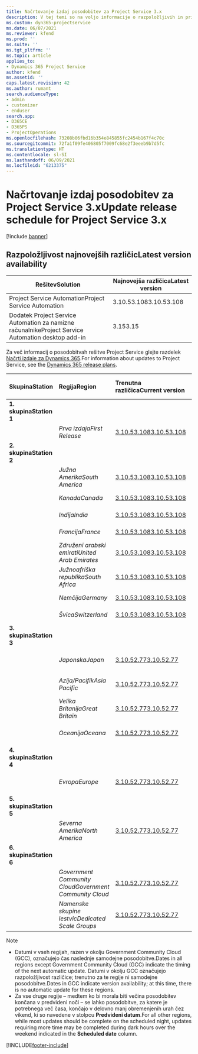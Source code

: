 ```yaml
---
title: Načrtovanje izdaj posodobitev za Project Service 3.x
description: V tej temi so na voljo informacije o razpoložljivih in prihodnjih izdajah rešitve Dynamics 365 Project Service Automation.
ms.custom: dyn365-projectservice
ms.date: 06/07/2021
ms.reviewer: kfend
ms.prod: ''
ms.suite: ''
ms.tgt_pltfrm: ''
ms.topic: article
applies_to:
- Dynamics 365 Project Service
author: kfend
ms.assetid: ''
caps.latest.revision: 42
ms.author: rumant
search.audienceType:
- admin
- customizer
- enduser
search.app:
- D365CE
- D365PS
- ProjectOperations
ms.openlocfilehash: 73208b06fbd16b354e845855fc2454b167f4c70c
ms.sourcegitcommit: 72fa1f09fe406805f7009fc68e2f3eeeb9b7d5fc
ms.translationtype: HT
ms.contentlocale: sl-SI
ms.lasthandoff: 06/09/2021
ms.locfileid: "6213375"
---
```

# <a name="update-release-schedule-for-project-service-3x"></a><span data-ttu-id="d9a73-103">Načrtovanje izdaj posodobitev za Project Service 3.x</span><span class="sxs-lookup"><span data-stu-id="d9a73-103">Update release schedule for Project Service 3.x</span></span>

[!include [banner](../includes/psa-now-project-operations.md)]

## <a name="latest-version-availability"></a><span data-ttu-id="d9a73-104">Razpoložljivost najnovejših različic</span><span class="sxs-lookup"><span data-stu-id="d9a73-104">Latest version availability</span></span>

| <span data-ttu-id="d9a73-105">Rešitev</span><span class="sxs-lookup"><span data-stu-id="d9a73-105">Solution</span></span>  | <span data-ttu-id="d9a73-106">Najnovejša različica</span><span class="sxs-lookup"><span data-stu-id="d9a73-106">Latest version</span></span> |
|-------|----|
| <span data-ttu-id="d9a73-107">Project Service Automation</span><span class="sxs-lookup"><span data-stu-id="d9a73-107">Project Service Automation</span></span>    | <span data-ttu-id="d9a73-108">3.10.53.108</span><span class="sxs-lookup"><span data-stu-id="d9a73-108">3.10.53.108</span></span> |
| <span data-ttu-id="d9a73-109">Dodatek Project Service Automation za namizne računalnike</span><span class="sxs-lookup"><span data-stu-id="d9a73-109">Project Service Automation desktop add-in</span></span>                | <span data-ttu-id="d9a73-110">3.15</span><span class="sxs-lookup"><span data-stu-id="d9a73-110">3.15</span></span>          |

<span data-ttu-id="d9a73-111">Za več informacij o posodobitvah rešitve Project Service glejte razdelek [Načrti izdaje za Dynamics 365](/dynamics365/release-plans/).</span><span class="sxs-lookup"><span data-stu-id="d9a73-111">For information about updates to Project Service, see the [Dynamics 365 release plans](/dynamics365/release-plans/).</span></span> 

| <span data-ttu-id="d9a73-112">Skupina</span><span class="sxs-lookup"><span data-stu-id="d9a73-112">Station</span></span>  | <span data-ttu-id="d9a73-113">Regija</span><span class="sxs-lookup"><span data-stu-id="d9a73-113">Region</span></span> | <span data-ttu-id="d9a73-114">Trenutna različica</span><span class="sxs-lookup"><span data-stu-id="d9a73-114">Current version</span></span> | <span data-ttu-id="d9a73-115">Naslednja različica</span><span class="sxs-lookup"><span data-stu-id="d9a73-115">Next version</span></span> |  <span data-ttu-id="d9a73-116">Načrtovan datum</span><span class="sxs-lookup"><span data-stu-id="d9a73-116">Scheduled date</span></span>
| :---   | :---   | :---   | :---   |:---   |         
|<span data-ttu-id="d9a73-117"><strong>1. skupina</strong></span><span class="sxs-lookup"><span data-stu-id="d9a73-117"><strong>Station 1</strong></span></span> | |  |  | |
| | <span data-ttu-id="d9a73-118"><i>Prva izdaja</i></span><span class="sxs-lookup"><span data-stu-id="d9a73-118"><i>First Release</i></span></span> | [<span data-ttu-id="d9a73-119">3.10.53.108</span><span class="sxs-lookup"><span data-stu-id="d9a73-119">3.10.53.108</span></span>](whats-new-ur-32.md) | <span data-ttu-id="d9a73-120">Še ni določeno</span><span class="sxs-lookup"><span data-stu-id="d9a73-120">TBD</span></span> | <span data-ttu-id="d9a73-121">02. julij 2021</span><span class="sxs-lookup"><span data-stu-id="d9a73-121">July 02, 2021</span></span>
|<span data-ttu-id="d9a73-122"><strong>2. skupina</strong></span><span class="sxs-lookup"><span data-stu-id="d9a73-122"><strong>Station 2</strong></span></span> | |  |  | |
| | <span data-ttu-id="d9a73-123"><i>Južna Amerika</i></span><span class="sxs-lookup"><span data-stu-id="d9a73-123"><i>South America</i></span></span> | [<span data-ttu-id="d9a73-124">3.10.53.108</span><span class="sxs-lookup"><span data-stu-id="d9a73-124">3.10.53.108</span></span>](whats-new-ur-32.md) | <span data-ttu-id="d9a73-125">Še ni določeno</span><span class="sxs-lookup"><span data-stu-id="d9a73-125">TBD</span></span> | <span data-ttu-id="d9a73-126">09. julij 2021</span><span class="sxs-lookup"><span data-stu-id="d9a73-126">July 09, 2021</span></span>
| | <span data-ttu-id="d9a73-127"><i>Kanada</i></span><span class="sxs-lookup"><span data-stu-id="d9a73-127"><i>Canada</i></span></span> | [<span data-ttu-id="d9a73-128">3.10.53.108</span><span class="sxs-lookup"><span data-stu-id="d9a73-128">3.10.53.108</span></span>](whats-new-ur-32.md) | <span data-ttu-id="d9a73-129">Še ni določeno</span><span class="sxs-lookup"><span data-stu-id="d9a73-129">TBD</span></span> | <span data-ttu-id="d9a73-130">09. julij 2021</span><span class="sxs-lookup"><span data-stu-id="d9a73-130">July 09, 2021</span></span>
| | <span data-ttu-id="d9a73-131"><i>Indija</i></span><span class="sxs-lookup"><span data-stu-id="d9a73-131"><i>India</i></span></span> | [<span data-ttu-id="d9a73-132">3.10.53.108</span><span class="sxs-lookup"><span data-stu-id="d9a73-132">3.10.53.108</span></span>](whats-new-ur-32.md) | <span data-ttu-id="d9a73-133">Še ni določeno</span><span class="sxs-lookup"><span data-stu-id="d9a73-133">TBD</span></span> | <span data-ttu-id="d9a73-134">09. julij 2021</span><span class="sxs-lookup"><span data-stu-id="d9a73-134">July 09, 2021</span></span>
| | <span data-ttu-id="d9a73-135"><i>Francija</i></span><span class="sxs-lookup"><span data-stu-id="d9a73-135"><i>France</i></span></span> | [<span data-ttu-id="d9a73-136">3.10.53.108</span><span class="sxs-lookup"><span data-stu-id="d9a73-136">3.10.53.108</span></span>](whats-new-ur-32.md) | <span data-ttu-id="d9a73-137">Še ni določeno</span><span class="sxs-lookup"><span data-stu-id="d9a73-137">TBD</span></span> | <span data-ttu-id="d9a73-138">09. julij 2021</span><span class="sxs-lookup"><span data-stu-id="d9a73-138">July 09, 2021</span></span>
| | <span data-ttu-id="d9a73-139"><i>Združeni arabski emirati</i></span><span class="sxs-lookup"><span data-stu-id="d9a73-139"><i>United Arab Emirates</i></span></span> | [<span data-ttu-id="d9a73-140">3.10.53.108</span><span class="sxs-lookup"><span data-stu-id="d9a73-140">3.10.53.108</span></span>](whats-new-ur-32.md) | <span data-ttu-id="d9a73-141">Še ni določeno</span><span class="sxs-lookup"><span data-stu-id="d9a73-141">TBD</span></span> | <span data-ttu-id="d9a73-142">09. julij 2021</span><span class="sxs-lookup"><span data-stu-id="d9a73-142">July 09, 2021</span></span>
| | <span data-ttu-id="d9a73-143"><i>Južnoafriška republika</i></span><span class="sxs-lookup"><span data-stu-id="d9a73-143"><i>South Africa</i></span></span> | [<span data-ttu-id="d9a73-144">3.10.53.108</span><span class="sxs-lookup"><span data-stu-id="d9a73-144">3.10.53.108</span></span>](whats-new-ur-32.md) | <span data-ttu-id="d9a73-145">Še ni določeno</span><span class="sxs-lookup"><span data-stu-id="d9a73-145">TBD</span></span> | <span data-ttu-id="d9a73-146">09. julij 2021</span><span class="sxs-lookup"><span data-stu-id="d9a73-146">July 09, 2021</span></span>
| | <span data-ttu-id="d9a73-147"><i>Nemčija</i></span><span class="sxs-lookup"><span data-stu-id="d9a73-147"><i>Germany</i></span></span> | [<span data-ttu-id="d9a73-148">3.10.53.108</span><span class="sxs-lookup"><span data-stu-id="d9a73-148">3.10.53.108</span></span>](whats-new-ur-32.md) | <span data-ttu-id="d9a73-149">Še ni določeno</span><span class="sxs-lookup"><span data-stu-id="d9a73-149">TBD</span></span> | <span data-ttu-id="d9a73-150">09. julij 2021</span><span class="sxs-lookup"><span data-stu-id="d9a73-150">July 09, 2021</span></span>
| | <span data-ttu-id="d9a73-151"><i>Švica</i></span><span class="sxs-lookup"><span data-stu-id="d9a73-151"><i>Switzerland</i></span></span> | [<span data-ttu-id="d9a73-152">3.10.53.108</span><span class="sxs-lookup"><span data-stu-id="d9a73-152">3.10.53.108</span></span>](whats-new-ur-32.md) | <span data-ttu-id="d9a73-153">Še ni določeno</span><span class="sxs-lookup"><span data-stu-id="d9a73-153">TBD</span></span> | <span data-ttu-id="d9a73-154">09. julij 2021</span><span class="sxs-lookup"><span data-stu-id="d9a73-154">July 09, 2021</span></span>
|<span data-ttu-id="d9a73-155"><strong>3. skupina</strong></span><span class="sxs-lookup"><span data-stu-id="d9a73-155"><strong>Station 3</strong></span></span> | |  |  | |
| | <span data-ttu-id="d9a73-156"><i>Japonska</i></span><span class="sxs-lookup"><span data-stu-id="d9a73-156"><i>Japan</i></span></span> | [<span data-ttu-id="d9a73-157">3.10.52.77</span><span class="sxs-lookup"><span data-stu-id="d9a73-157">3.10.52.77</span></span>](whats-new-ur-31.md) | [<span data-ttu-id="d9a73-158">3.10.53.108</span><span class="sxs-lookup"><span data-stu-id="d9a73-158">3.10.53.108</span></span>](whats-new-ur-32.md) | <span data-ttu-id="d9a73-159">11. junij 2021</span><span class="sxs-lookup"><span data-stu-id="d9a73-159">June 11, 2021</span></span>
| | <span data-ttu-id="d9a73-160"><i>Azija/Pacifik</i></span><span class="sxs-lookup"><span data-stu-id="d9a73-160"><i>Asia Pacific</i></span></span> | [<span data-ttu-id="d9a73-161">3.10.52.77</span><span class="sxs-lookup"><span data-stu-id="d9a73-161">3.10.52.77</span></span>](whats-new-ur-31.md) | [<span data-ttu-id="d9a73-162">3.10.53.108</span><span class="sxs-lookup"><span data-stu-id="d9a73-162">3.10.53.108</span></span>](whats-new-ur-32.md) | <span data-ttu-id="d9a73-163">11. junij 2021</span><span class="sxs-lookup"><span data-stu-id="d9a73-163">June 11, 2021</span></span>
| | <span data-ttu-id="d9a73-164"><i>Velika Britanija</i></span><span class="sxs-lookup"><span data-stu-id="d9a73-164"><i>Great Britain</i></span></span> | [<span data-ttu-id="d9a73-165">3.10.52.77</span><span class="sxs-lookup"><span data-stu-id="d9a73-165">3.10.52.77</span></span>](whats-new-ur-31.md) | [<span data-ttu-id="d9a73-166">3.10.53.108</span><span class="sxs-lookup"><span data-stu-id="d9a73-166">3.10.53.108</span></span>](whats-new-ur-32.md) | <span data-ttu-id="d9a73-167">11. junij 2021</span><span class="sxs-lookup"><span data-stu-id="d9a73-167">June 11, 2021</span></span>
| | <span data-ttu-id="d9a73-168"><i>Oceanija</i></span><span class="sxs-lookup"><span data-stu-id="d9a73-168"><i>Oceana</i></span></span> | [<span data-ttu-id="d9a73-169">3.10.52.77</span><span class="sxs-lookup"><span data-stu-id="d9a73-169">3.10.52.77</span></span>](whats-new-ur-31.md) | [<span data-ttu-id="d9a73-170">3.10.53.108</span><span class="sxs-lookup"><span data-stu-id="d9a73-170">3.10.53.108</span></span>](whats-new-ur-32.md) | <span data-ttu-id="d9a73-171">11. junij 2021</span><span class="sxs-lookup"><span data-stu-id="d9a73-171">June 11, 2021</span></span>
|<span data-ttu-id="d9a73-172"><strong>4. skupina</strong></span><span class="sxs-lookup"><span data-stu-id="d9a73-172"><strong>Station 4</strong></span></span> | |  |  | |
| | <span data-ttu-id="d9a73-173"><i>Evropa</i></span><span class="sxs-lookup"><span data-stu-id="d9a73-173"><i>Europe</i></span></span> | [<span data-ttu-id="d9a73-174">3.10.52.77</span><span class="sxs-lookup"><span data-stu-id="d9a73-174">3.10.52.77</span></span>](whats-new-ur-31.md) | [<span data-ttu-id="d9a73-175">3.10.53.108</span><span class="sxs-lookup"><span data-stu-id="d9a73-175">3.10.53.108</span></span>](whats-new-ur-32.md) | <span data-ttu-id="d9a73-176">18. junij 2021</span><span class="sxs-lookup"><span data-stu-id="d9a73-176">June 18, 2021</span></span>
|<span data-ttu-id="d9a73-177"><strong>5. skupina</strong></span><span class="sxs-lookup"><span data-stu-id="d9a73-177"><strong>Station 5</strong></span></span> | |  |  | |
| | <span data-ttu-id="d9a73-178"><i>Severna Amerika</i></span><span class="sxs-lookup"><span data-stu-id="d9a73-178"><i>North America</i></span></span> | [<span data-ttu-id="d9a73-179">3.10.52.77</span><span class="sxs-lookup"><span data-stu-id="d9a73-179">3.10.52.77</span></span>](whats-new-ur-31.md) | [<span data-ttu-id="d9a73-180">3.10.53.108</span><span class="sxs-lookup"><span data-stu-id="d9a73-180">3.10.53.108</span></span>](whats-new-ur-32.md) | <span data-ttu-id="d9a73-181">25. junij 2021</span><span class="sxs-lookup"><span data-stu-id="d9a73-181">June 25, 2021</span></span>
|<span data-ttu-id="d9a73-182"><strong>6. skupina</strong></span><span class="sxs-lookup"><span data-stu-id="d9a73-182"><strong>Station 6</strong></span></span> | |  |  | |
| | <span data-ttu-id="d9a73-183"><i>Government Community Cloud</i></span><span class="sxs-lookup"><span data-stu-id="d9a73-183"><i>Government Community Cloud</i></span></span> | [<span data-ttu-id="d9a73-184">3.10.52.77</span><span class="sxs-lookup"><span data-stu-id="d9a73-184">3.10.52.77</span></span>](whats-new-ur-31.md) | [<span data-ttu-id="d9a73-185">3.10.53.108</span><span class="sxs-lookup"><span data-stu-id="d9a73-185">3.10.53.108</span></span>](whats-new-ur-32.md) | <span data-ttu-id="d9a73-186">25. junij 2021</span><span class="sxs-lookup"><span data-stu-id="d9a73-186">June 25, 2021</span></span>
| | <span data-ttu-id="d9a73-187"><i>Namenske skupine lestvic</i></span><span class="sxs-lookup"><span data-stu-id="d9a73-187"><i>Dedicated Scale Groups</i></span></span> | [<span data-ttu-id="d9a73-188">3.10.52.77</span><span class="sxs-lookup"><span data-stu-id="d9a73-188">3.10.52.77</span></span>](whats-new-ur-31.md) | [<span data-ttu-id="d9a73-189">3.10.53.108</span><span class="sxs-lookup"><span data-stu-id="d9a73-189">3.10.53.108</span></span>](whats-new-ur-32.md) | <span data-ttu-id="d9a73-190">02. julij 2021</span><span class="sxs-lookup"><span data-stu-id="d9a73-190">July 02, 2021</span></span>

>[!Note]
> - <span data-ttu-id="d9a73-191">Datumi v vseh regijah, razen v okolju Government Community Cloud (GCC), označujejo čas naslednje samodejne posodobitve.</span><span class="sxs-lookup"><span data-stu-id="d9a73-191">Dates in all regions except Government Community Cloud (GCC) indicate the timing of the next automatic update.</span></span> <span data-ttu-id="d9a73-192">Datumi v okolju GCC označujejo razpoložljivost različice; trenutno za te regije ni samodejne posodobitve.</span><span class="sxs-lookup"><span data-stu-id="d9a73-192">Dates in GCC indicate version availability; at this time, there is no automatic update for these regions.</span></span>
> - <span data-ttu-id="d9a73-193">Za vse druge regije – medtem ko bi morala biti večina posodobitev končana v predvideni noči – se lahko posodobitve, za katere je potrebnega več časa, končajo v delovno manj obremenjenih urah čez vikend, ki so navedene v stolpcu **Predvideni datum**.</span><span class="sxs-lookup"><span data-stu-id="d9a73-193">For all other regions, while most updates should be complete on the scheduled night, updates requiring more time may be completed during dark hours over the weekend indicated in the **Scheduled date** column.</span></span>


[!INCLUDE[footer-include](../includes/footer-banner.md)]
